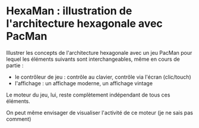 # HexaMan : illustration de l'architecture hexagonale avec PacMan

Illustrer les concepts de l'architecture hexagonale avec un jeu PacMan pour lequel les éléments suivants sont interchangeables, même en cours de partie :

- le contrôleur de jeu : contrôle au clavier, contrôle via l'écran (clic/touch)
- l'affichage : un affichage moderne, un affichage vintage

Le moteur du jeu, lui, reste complètement indépendant de tous ces éléments.

On peut même envisager de visualiser l'activité de ce moteur (je ne sais pas comment)
